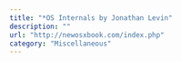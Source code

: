 ```yaml
---
title: "*OS Internals by Jonathan Levin"
description: ""
url: "http://newosxbook.com/index.php"
category: "Miscellaneous"
---
```

